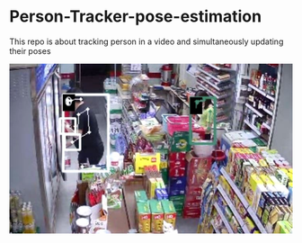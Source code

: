# Person-Tracker-pose-estimation
This repo is about tracking person in a video and simultaneously updating their poses

![](image/detectron.JPG)
